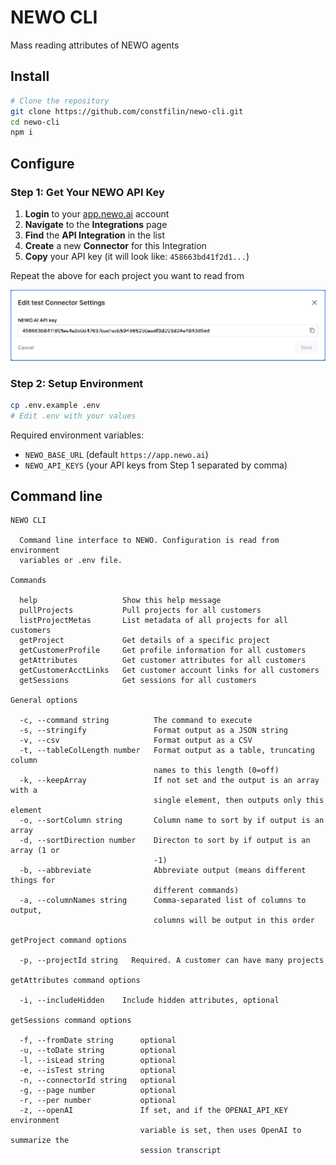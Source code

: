 # NEWO CLI

Mass reading attributes of NEWO agents

## Install
```bash
# Clone the repository
git clone https://github.com/constfilin/newo-cli.git
cd newo-cli
npm i
```

## Configure

### Step 1: Get Your NEWO API Key
1. **Login** to your [app.newo.ai](https://app.newo.ai) account
2. **Navigate** to the **Integrations** page
3. **Find** the **API Integration** in the list
4. **Create** a new **Connector** for this Integration
5. **Copy** your API key (it will look like: `458663bd41f2d1...`)

Repeat the above for each project you want to read from

![How to get your NEWO API Key](assets/newo-api-key.png)

### Step 2: Setup Environment
```bash
cp .env.example .env
# Edit .env with your values
```

Required environment variables:
- `NEWO_BASE_URL` (default `https://app.newo.ai`)
- `NEWO_API_KEYS` (your API keys from Step 1 separated by comma)

## Command line
```
NEWO CLI

  Command line interface to NEWO. Configuration is read from environment        
  variables or .env file.                                                       

Commands

  help                   Show this help message                          
  pullProjects           Pull projects for all customers                 
  listProjectMetas       List metadata of all projects for all customers 
  getProject             Get details of a specific project               
  getCustomerProfile     Get profile information for all customers       
  getAttributes          Get customer attributes for all customers       
  getCustomerAcctLinks   Get customer account links for all customers    
  getSessions            Get sessions for all customers                  

General options

  -c, --command string          The command to execute                          
  -s, --stringify               Format output as a JSON string                  
  -v, --csv                     Format output as a CSV                          
  -t, --tableColLength number   Format output as a table, truncating column     
                                names to this length (0=off)                    
  -k, --keepArray               If not set and the output is an array with a    
                                single element, then outputs only this element  
  -o, --sortColumn string       Column name to sort by if output is an array    
  -d, --sortDirection number    Directon to sort by if output is an array (1 or 
                                -1)                                             
  -b, --abbreviate              Abbreviate output (means different things for   
                                different commands)                             
  -a, --columnNames string      Comma-separated list of columns to output,      
                                columns will be output in this order            

getProject command options

  -p, --projectId string   Required. A customer can have many projects 

getAttributes command options

  -i, --includeHidden    Include hidden attributes, optional 

getSessions command options

  -f, --fromDate string      optional                                           
  -u, --toDate string        optional                                           
  -l, --isLead string        optional                                           
  -e, --isTest string        optional                                           
  -n, --connectorId string   optional                                           
  -g, --page number          optional                                           
  -r, --per number           optional                                           
  -z, --openAI               If set, and if the OPENAI_API_KEY environment      
                             variable is set, then uses OpenAI to summarize the 
                             session transcript                                 
```

